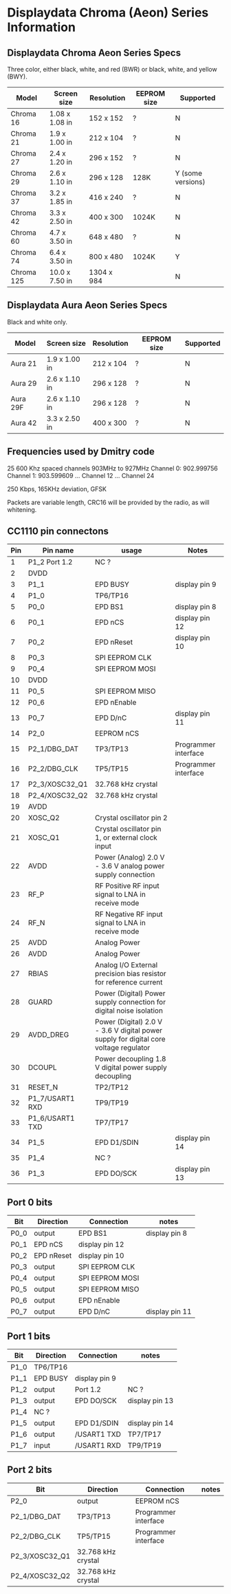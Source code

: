 # Displaydata Chroma (Aeon) Series Information

## Displaydata Chroma Aeon Series Specs

Three color, either black, white, and red (BWR) or black, white, and yellow (BWY).

| Model | Screen size | Resolution | EEPROM size | Supported |
| -| -| - | - | -|
| Chroma 16 | 1.08 x 1.08 in | 152 x 152 |? | N |
| Chroma 21 | 1.9 x 1.00  in | 212 x 104 |? | N |
| Chroma 27 | 2.4 x 1.20  in | 296 x 152 |? | N |
| Chroma 29 | 2.6 x 1.10  in | 296 x 128 | 128K | Y (some versions) |
| Chroma 37 | 3.2 x 1.85  in | 416 x 240 |? | N |
| Chroma 42 | 3.3 x 2.50  in | 400 x 300 | 1024K | N |
| Chroma 60 | 4.7 x 3.50  in | 648 x 480 |? | N |
| Chroma 74 | 6.4 x 3.50  in | 800 x 480 | 1024K | Y |
| Chroma 125 | 10.0 x 7.50  in | 1304 x 984 | | N |

## Displaydata Aura Aeon Series Specs

Black and white only.

| Model | Screen size | Resolution | EEPROM size | Supported |
| -| -| - | - | -|
| Aura 21 | 1.9 x 1.00  in | 212 x 104 |? | N |
| Aura 29 | 2.6 x 1.10  in | 296 x 128 | ? | N |
| Aura 29F | 2.6 x 1.10  in | 296 x 128 | ? | N |
| Aura 42 | 3.3 x 2.50  in | 400 x 300 | ? | N |

## Frequencies used by Dmitry code

25 600 Khz spaced channels 903MHz to 927MHz
Channel 0: 902.999756
Channel 1: 903.599609
...
Channel 12
...
Channel 24


250 Kbps, 165KHz deviation, GFSK

Packets are variable length, CRC16 will be provided by the radio, as will whitening. 



## CC1110 pin connectons
| Pin | Pin name | usage | Notes |
| - | - | -|-|
| 1| P1_2 Port 1.2 |NC ?|
| 2| DVDD ||
| 3| P1_1 | EPD BUSY | display pin 9|
| 4| P1_0 | TP6/TP16 ||
| 5| P0_0 | EPD BS1 | display pin 8|
| 6| P0_1 | EPD nCS | display pin 12|
| 7| P0_2 | EPD nReset |display pin 10|
| 8| P0_3 | SPI EEPROM CLK|
| 9| P0_4 | SPI EEPROM MOSI|
| 10| DVDD
| 11| P0_5 | SPI EEPROM MISO|
| 12| P0_6 | EPD nEnable|
| 13| P0_7 | EPD D/nC | display pin 11|
| 14| P2_0 | EEPROM nCS ||
| 15| P2_1/DBG_DAT | TP3/TP13| Programmer interface |
| 16| P2_2/DBG_CLK | TP5/TP15 | Programmer interface|
| 17| P2_3/XOSC32_Q1 | 32.768 kHz crystal |
| 18| P2_4/XOSC32_Q2 | 32.768 kHz crystal |
| 19| AVDD 
| 20| XOSC_Q2 | Crystal oscillator pin 2 |
| 21| XOSC_Q1 | Crystal oscillator pin 1, or external clock input |
| 22| AVDD | Power (Analog) 2.0 V - 3.6 V analog power supply connection |
| 23| RF_P | RF Positive RF input signal to LNA in receive mode |
| 24| RF_N | RF Negative RF input signal to LNA in receive mode |
| 25| AVDD | Analog Power 
| 26| AVDD | Analog Power 
| 27| RBIAS | Analog I/O External precision bias resistor for reference current |
| 28| GUARD | Power (Digital) Power supply connection for digital noise isolation |
| 29| AVDD_DREG |Power (Digital) 2.0 V - 3.6 V digital power supply for digital core voltage regulator |
| 30| DCOUPL | Power decoupling 1.8 V digital power supply decoupling |
| 31| RESET_N | TP2/TP12 |
| 32| P1_7/USART1 RXD | TP9/TP19 |
| 33| P1_6/USART1 TXD | TP7/TP17 |
| 34| P1_5 | EPD D1/SDIN | display pin 14 |
| 35| P1_4 | NC ?
| 36| P1_3 | EPD DO/SCK | display pin 13|


## Port 0 bits
| Bit | Direction | Connection | notes|
| -| -| -| -|
|P0_0 | output | EPD BS1 | display pin 8|
|P0_1 | EPD nCS | display pin 12|
|P0_2 | EPD nReset | display pin 10|
|P0_3 | output | SPI EEPROM CLK|
|P0_4 | output | SPI EEPROM MOSI|
|P0_5 | output | SPI EEPROM MISO|
|P0_6 | output | EPD nEnable|
|P0_7 | output | EPD D/nC | display pin 11|

## Port 1 bits

| Bit | Direction | Connection | notes|
| -| -| -| -|
|P1_0 | TP6/TP16 ||
|P1_1 | EPD BUSY | display pin 9|
|P1_2 | output | Port 1.2 |NC ?|
|P1_3 | output | EPD DO/SCK | display pin 13|
|P1_4 | NC ?
|P1_5 | output | EPD D1/SDIN | display pin 14 |
|P1_6 | output | /USART1 TXD | TP7/TP17 |
|P1_7 | input | /USART1 RXD | TP9/TP19 |

## Port 2 bits
| Bit | Direction | Connection | notes|
| -| -| -| -|
|P2_0 | output | EEPROM nCS ||
|P2_1/DBG_DAT | TP3/TP13| Programmer interface |
|P2_2/DBG_CLK | TP5/TP15 | Programmer interface|
|P2_3/XOSC32_Q1 | 32.768 kHz crystal |
|P2_4/XOSC32_Q2 | 32.768 kHz crystal |

